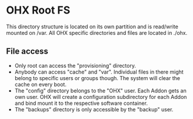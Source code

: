 # OHX Root FS

This directory structure is located on its own partition and is read/write mounted on /var.
All OHX specific directories and files are located in ./ohx.

## File access
* Only root can access the "provisioning" directory.
* Anybody can access "cache" and "var".
  Individual files in there might belong to specific users or groups though.
  The system will clear the cache on every boot.
* The "config" directory belongs to the "OHX" user.
  Each Addon gets an own user. OHX will create a configuration subdirectory for each Addon
  and bind mount it to the respective software container.
* The "backups" directory is only accessible by the "backup" user.

